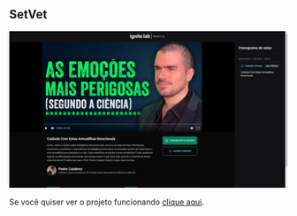 ## SetVet

<img href="" />![Preview-Screens](./page.jpeg)

Se você quiser ver o projeto funcionando [clique aqui](caiofaraleski.github.io/classes-platform/).
